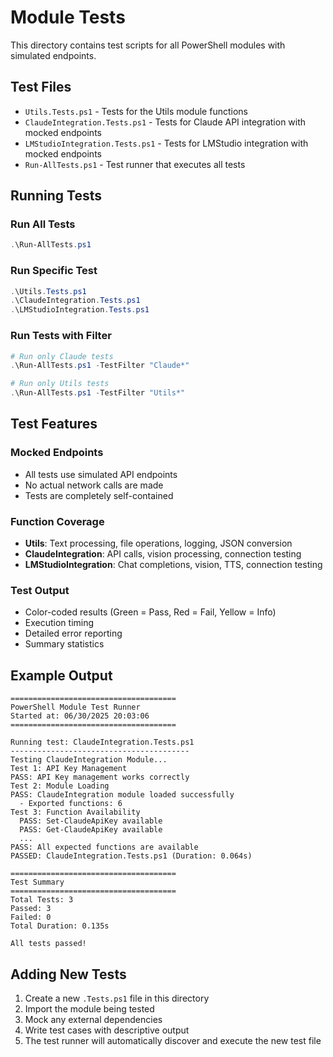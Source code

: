 # Module Tests

This directory contains test scripts for all PowerShell modules with simulated endpoints.

## Test Files

- `Utils.Tests.ps1` - Tests for the Utils module functions
- `ClaudeIntegration.Tests.ps1` - Tests for Claude API integration with mocked endpoints
- `LMStudioIntegration.Tests.ps1` - Tests for LMStudio integration with mocked endpoints
- `Run-AllTests.ps1` - Test runner that executes all tests

## Running Tests

### Run All Tests
```powershell
.\Run-AllTests.ps1
```

### Run Specific Test
```powershell
.\Utils.Tests.ps1
.\ClaudeIntegration.Tests.ps1
.\LMStudioIntegration.Tests.ps1
```

### Run Tests with Filter
```powershell
# Run only Claude tests
.\Run-AllTests.ps1 -TestFilter "Claude*"

# Run only Utils tests
.\Run-AllTests.ps1 -TestFilter "Utils*"
```

## Test Features

### Mocked Endpoints
- All tests use simulated API endpoints
- No actual network calls are made
- Tests are completely self-contained

### Function Coverage
- **Utils**: Text processing, file operations, logging, JSON conversion
- **ClaudeIntegration**: API calls, vision processing, connection testing
- **LMStudioIntegration**: Chat completions, vision, TTS, connection testing

### Test Output
- Color-coded results (Green = Pass, Red = Fail, Yellow = Info)
- Execution timing
- Detailed error reporting
- Summary statistics

## Example Output
```
=====================================
PowerShell Module Test Runner
Started at: 06/30/2025 20:03:06
=====================================

Running test: ClaudeIntegration.Tests.ps1
----------------------------------------
Testing ClaudeIntegration Module...
Test 1: API Key Management
PASS: API Key management works correctly
Test 2: Module Loading
PASS: ClaudeIntegration module loaded successfully
  - Exported functions: 6
Test 3: Function Availability
  PASS: Set-ClaudeApiKey available
  PASS: Get-ClaudeApiKey available
  ...
PASS: All expected functions are available
PASSED: ClaudeIntegration.Tests.ps1 (Duration: 0.064s)

=====================================
Test Summary
=====================================
Total Tests: 3
Passed: 3
Failed: 0
Total Duration: 0.135s

All tests passed!
```

## Adding New Tests

1. Create a new `.Tests.ps1` file in this directory
2. Import the module being tested
3. Mock any external dependencies
4. Write test cases with descriptive output
5. The test runner will automatically discover and execute the new test file
